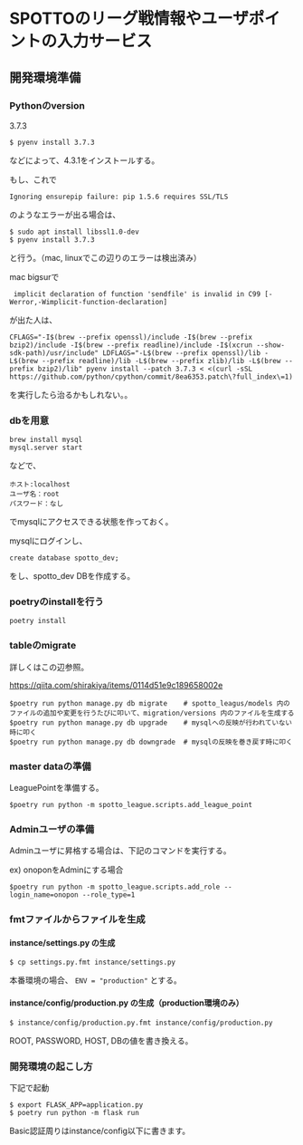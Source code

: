 # SPOTTOのリーグ戦情報やユーザポイントの入力サービス

## 開発環境準備
### Pythonのversion
3.7.3

```
$ pyenv install 3.7.3
```

などによって、4.3.1をインストールする。

もし、これで

```
Ignoring ensurepip failure: pip 1.5.6 requires SSL/TLS
```

のようなエラーが出る場合は、

```
$ sudo apt install libssl1.0-dev
$ pyenv install 3.7.3
```

と行う。（mac, linuxでこの辺りのエラーは検出済み）

mac bigsurで
```
 implicit declaration of function 'sendfile' is invalid in C99 [-Werror,-Wimplicit-function-declaration]
```
が出た人は、
```
CFLAGS="-I$(brew --prefix openssl)/include -I$(brew --prefix bzip2)/include -I$(brew --prefix readline)/include -I$(xcrun --show-sdk-path)/usr/include" LDFLAGS="-L$(brew --prefix openssl)/lib -L$(brew --prefix readline)/lib -L$(brew --prefix zlib)/lib -L$(brew --prefix bzip2)/lib" pyenv install --patch 3.7.3 < <(curl -sSL https://github.com/python/cpython/commit/8ea6353.patch\?full_index\=1)
```
を実行したら治るかもしれない。。

###  dbを用意
```
brew install mysql
mysql.server start
```

などで、

```
ホスト:localhost
ユーザ名：root
パスワード：なし
```

でmysqlにアクセスできる状態を作っておく。

mysqlにログインし、

```
create database spotto_dev;
```

をし、spotto_dev DBを作成する。


### poetryのinstallを行う

```
poetry install
```

### tableのmigrate
詳しくはこの辺参照。

https://qiita.com/shirakiya/items/0114d51e9c189658002e

```
$poetry run python manage.py db migrate    # spotto_leagus/models 内のファイルの追加や変更を行うたびに叩いて、migration/versions 内のファイルを生成する
$poetry run python manage.py db upgrade    # mysqlへの反映が行われていない時に叩く
$poetry run python manage.py db downgrade  # mysqlの反映を巻き戻す時に叩く
```

### master dataの準備

LeaguePointを準備する。
```
$poetry run python -m spotto_league.scripts.add_league_point
```

### Adminユーザの準備

Adminユーザに昇格する場合は、下記のコマンドを実行する。

ex) onoponをAdminにする場合

```
$poetry run python -m spotto_league.scripts.add_role --login_name=onopon --role_type=1
```

### fmtファイルからファイルを生成

#### instance/settings.py の生成

```
$ cp settings.py.fmt instance/settings.py
```

本番環境の場合、 `ENV = "production"` とする。

#### instance/config/production.py の生成（production環境のみ）

```
$ instance/config/production.py.fmt instance/config/production.py
```

ROOT, PASSWORD, HOST, DBの値を書き換える。

### 開発環境の起こし方

下記で起動

```
$ export FLASK_APP=application.py
$ poetry run python -m flask run
```

Basic認証周りはinstance/config以下に書きます。
